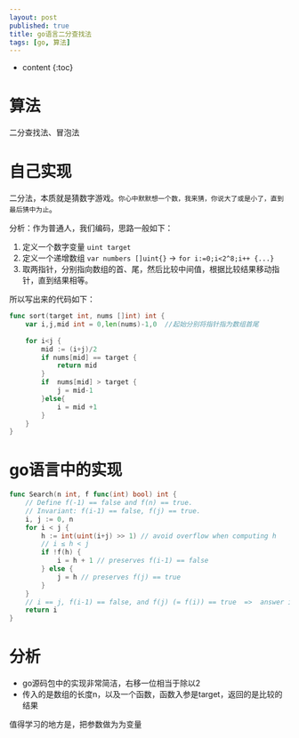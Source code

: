 ```yaml
---
layout: post
published: true
title: go语言二分查找法
tags: [go, 算法]
---
```

* content
{:toc}


# 算法

二分查找法、冒泡法

# 自己实现

二分法，本质就是猜数字游戏。`你心中默默想一个数，我来猜，你说大了或是小了，直到最后猜中为止`。

分析：作为普通人，我们编码，思路一般如下：
   1. 定义一个数字变量 `uint target`
   2. 定义一个递增数组 `var numbers []uint{}` -> `for i:=0;i<2^8;i++ {...}`
   3. 取两指针，分别指向数组的首、尾，然后比较中间值，根据比较结果移动指针，直到结果相等。

所以写出来的代码如下：

```go
func sort(target int, nums []int) int {
    var i,j,mid int = 0,len(nums)-1,0  //起始分别将指针指为数组首尾
    
    for i<j {
        mid := (i+j)/2
        if nums[mid] == target {
            return mid
        }
        if  nums[mid] > target {
            j = mid-1
        }else{
            i = mid +1
        }
    } 
}
```

# go语言中的实现

```go
func Search(n int, f func(int) bool) int {
	// Define f(-1) == false and f(n) == true.
	// Invariant: f(i-1) == false, f(j) == true.
	i, j := 0, n
	for i < j {
		h := int(uint(i+j) >> 1) // avoid overflow when computing h
		// i ≤ h < j
		if !f(h) {
			i = h + 1 // preserves f(i-1) == false
		} else {
			j = h // preserves f(j) == true
		}
	}
	// i == j, f(i-1) == false, and f(j) (= f(i)) == true  =>  answer is i.
	return i
}
```

# 分析

+ go源码包中的实现非常简洁，右移一位相当于除以2  
+ 传入的是数组的长度n，以及一个函数，函数入参是target，返回的是比较的结果

值得学习的地方是，把参数做为为变量